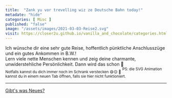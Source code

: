 ```yaml
--- 
title:  "Zank yu vor trevelling wiz ze Deutsche Bahn today!"
metadate: "hide"
categories: [ Misc ]
published: "false"
image: "/assets/images/2021-03-03-Reise2.svg"
visit: https://closer2u.github.io/vanilla_and_chocolate/categories.html#misc
---
```


Ich wünsche dir eine sehr gute Reise, hoffentlich pünktliche Anschlusszüge und ein gutes Ankommen in B.W.!\
Lern viele nette Menschen kennen und zeig deine charmante, unwiderstehliche Persönlichkeit. Dann wird das schon 🧩\
<sub> Notfalls kannst du dich immer noch im Schrank verstecken 😄😌 🚪</sub>
<sup> PS: die SVG Animation kannst du in einem neuen Tab öffnen, falls sie hier nicht funktioniert. </sup>



***

[Gibt's was Neues?](https://github.com/Closer2U)